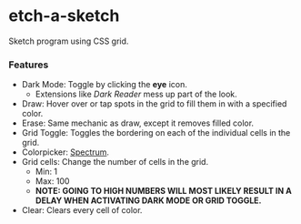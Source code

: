 # etch-a-sketch
Sketch program using CSS grid.

### Features
- Dark Mode: Toggle by clicking the **eye** icon.
    - Extensions like *Dark Reader* mess up part of the look.
- Draw: Hover over or tap spots in the grid to fill them in with a specified color.
- Erase: Same mechanic as draw, except it removes filled color.
- Grid Toggle: Toggles the bordering on each of the individual cells in the grid.
- Colorpicker: [Spectrum](https://github.com/bgrins/spectrum).
- Grid cells: Change the number of cells in the grid.
    - Min: 1
    - Max: 100 
    - **NOTE: GOING TO HIGH NUMBERS WILL MOST LIKELY RESULT IN A DELAY WHEN ACTIVATING DARK MODE OR GRID TOGGLE.**
- Clear: Clears every cell of color.
